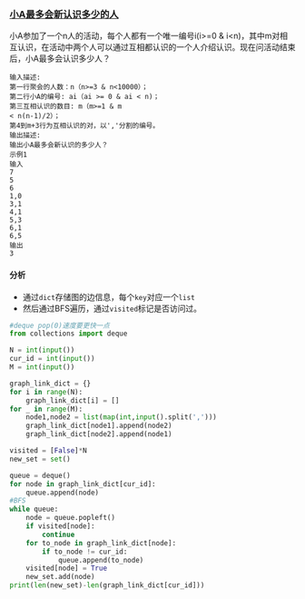 ### [小A最多会新认识多少的人](<https://www.nowcoder.com/practice/1fe6c3136d2a45fa8ef555b459b6dd26?tpId=149&&tqId=33972&rp=1&ru=/ta/exam-bilibili&qru=/ta/exam-bilibili/question-ranking>)

小A参加了一个n人的活动，每个人都有一个唯一编号i(i>=0 & i<n)，其中m对相互认识，在活动中两个人可以通过互相都认识的一个人介绍认识。现在问活动结束后，小A最多会认识多少人？

```
输入描述:
第一行聚会的人数：n（n>=3 & n<10000）；
第二行小A的编号: ai（ai >= 0 & ai < n)；
第三互相认识的数目: m（m>=1 & m
< n(n-1)/2）；
第4到m+3行为互相认识的对，以','分割的编号。
输出描述:
输出小A最多会新认识的多少人？
示例1
输入
7
5
6
1,0
3,1
4,1
5,3
6,1
6,5
输出
3
```

#### 分析

- 通过`dict`存储图的边信息，每个`key`对应一个`list`
- 然后通过BFS遍历，通过`visited`标记是否访问过。

```python
#deque pop(0)速度要更快一点
from collections import deque

N = int(input())
cur_id = int(input())
M = int(input())

graph_link_dict = {}
for i in range(N):
    graph_link_dict[i] = []
for _ in range(M):
    node1,node2 = list(map(int,input().split(',')))
    graph_link_dict[node1].append(node2)
    graph_link_dict[node2].append(node1)

visited = [False]*N
new_set = set()

queue = deque()
for node in graph_link_dict[cur_id]:
    queue.append(node)
#BFS
while queue:
    node = queue.popleft()
    if visited[node]:
        continue
    for to_node in graph_link_dict[node]:
        if to_node != cur_id:
            queue.append(to_node)
    visited[node] = True
    new_set.add(node)
print(len(new_set)-len(graph_link_dict[cur_id]))
```

